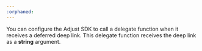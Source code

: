 ```yaml
---
:orphaned:
---
```


You can configure the Adjust SDK to call a delegate function when it receives a deferred deep link. This delegate function receives the deep link as a **string** argument.
